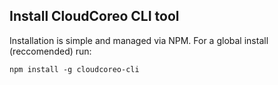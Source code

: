 ## Install CloudCoreo CLI tool

Installation is simple and managed via NPM. For a global install (reccomended) run:

```
npm install -g cloudcoreo-cli
```

